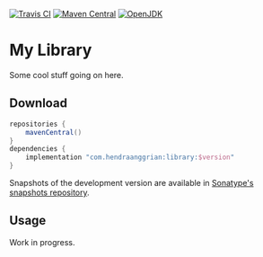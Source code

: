 [![Travis CI](https://img.shields.io/travis/com/jetbrains/pty4j)](https://www.travis-ci.com/github/jetbrains/pty4j/)
[![Maven Central](https://img.shields.io/maven-central/v/org.jetbrains.kotlin/kotlin-stdlib)](https://search.maven.org/artifact/org.jetbrains.kotlin/kotlin-stdlib/)
[![OpenJDK](https://img.shields.io/badge/jdk-11+-informational)](https://openjdk.java.net/projects/jdk/11/)

# My Library

Some cool stuff going on here.

## Download

```gradle
repositories {
    mavenCentral()
}
dependencies {
    implementation "com.hendraanggrian:library:$version"
}
```

Snapshots of the development version are available in [Sonatype's snapshots repository](https://s01.oss.sonatype.org/content/repositories/snapshots/).

## Usage

Work in progress.
